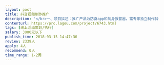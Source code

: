 ```yaml
---                
layout: post       
title: 抖音视频制作推广           
description: '</br>一、项目描述：推广产品为防身app和防身报警器，需专家独立制作抖音短视频并使用个人账号推广</br>二、主要功能：一键报警、虚拟语音、专业求助等等</br>三、可参考链接：</br>https://www.douyin.com/share/video/6527127920249408781/?region=CN&mid=6527127930005850894&titleType=title&timestamp=1520914775&utm_source=weixin&utm_campaign=client_share&utm_medium=android&share_app_name=aweme&share_iid=27570599309</br>四、人员要求：</br>这是一项门槛非常低的任务，但我们需要这个事情高频的发生，你可以是个人也可以组团一起做，按任务量付费。如果你是个自带抖音流量的小咖最好，我们有灵活的合作方式。</br>'     
contenturl: https://pro.lagou.com/project/6743.html      
tags: [线上活动策划/执行]            
salary: 3000元以下          
publish_time: 2018-03-15 14:47:30         
review: 2339人                   
apply: 4人                   
recommend: 0人                   
time_range: 1-2周              
---                 
```

